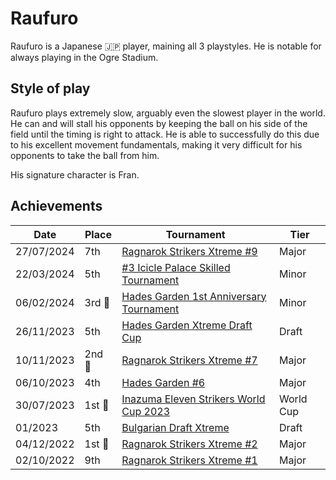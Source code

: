# Raufuro

Raufuro is a Japanese :jp: player, maining all 3 playstyles.
He is notable for always playing in the Ogre Stadium.

## Style of play

Raufuro plays extremely slow, arguably even the slowest player in the world. He can and will stall his opponents by keeping the ball on his side of the field until the timing is right to attack. He is able to successfully do this due to his excellent movement fundamentals, making it very difficult for his opponents to take the ball from him.

His signature character is Fran.

## Achievements

| Date | Place | Tournament | Tier |
| - | - | - | - |
| 27/07/2024 | 7th | [Ragnarok Strikers Xtreme #9](../../tournaments/ragna/ragnax9.md) | Major |
| 22/03/2024 | 5th |[#3 Icicle Palace Skilled Tournament](../../tournaments/icicle/icicle3.md) | Minor |
| 06/02/2024 |3rd :3rd_place_medal:| [Hades Garden 1st Anniversary Tournament](../../tournaments/hg/hganni.md) | Minor |
| 26/11/2023 | 5th | [Hades Garden Xtreme Draft Cup](../../tournaments/draft/hgdraftx.md) | Draft | 
| 10/11/2023 |2nd :2nd_place_medal: | [Ragnarok Strikers Xtreme #7](../../tournaments/ragna/ragnax7.md) | Major |
| 06/10/2023 | 4th | [Hades Garden #6](../../tournaments/hg/hg6.md) | Major |
| 30/07/2023 |1st :1st_place_medal: | [Inazuma Eleven Strikers World Cup 2023](../../tournaments/worldcup23.md) | World Cup |
| 01/2023 | 5th | [Bulgarian Draft Xtreme](../../tournaments/draft/bgdraftx.md) | Draft |
| 04/12/2022 |1st :1st_place_medal: | [Ragnarok Strikers Xtreme #2](../../tournaments/ragna/ragnax2.md) | Major |
| 02/10/2022 | 9th | [Ragnarok Strikers Xtreme #1](../../tournaments/ragna/ragnax1.md) | Major |
